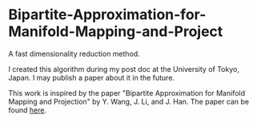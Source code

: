 # Bipartite-Approximation-for-Manifold-Mapping-and-Project
A fast dimensionality reduction method.

I created this algorithm during my post doc at the University of Tokyo, Japan. I may publish a paper about it in the future.

This work is inspired by the paper "Bipartite Approximation for Manifold Mapping and Projection" by Y. Wang, J. Li, and J. Han. The paper can be found [here](https://www.researchgate.net/publication/220100269_Bipartite_Approximation_for_Manifold_Mapping_and_Projection).
